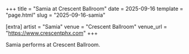 +++
title = "Samia at Crescent Ballroom"
date = 2025-09-16
template = "page.html"
slug = "2025-09-16-samia"

[extra]
artist = "Samia"
venue = "Crescent Ballroom"
venue_url = "https://www.crescentphx.com"
+++

Samia performs at Crescent Ballroom.
